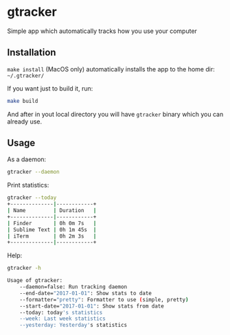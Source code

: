 # gtracker

Simple app which automatically tracks how you use your computer

## Installation

`make install` (MacOS only) automatically installs the app to the home dir: `~/.gtracker/`

If you want just to build it, run:

```bash
make build
```

And after in yout local directory you will have `gtracker` binary which you can already use.

## Usage

As a daemon:

```bash
gtracker --daemon
```

Print statistics:

```bash
gtracker --today
+--------------|------------+
| Name         | Duration   |
+--------------|------------+
| Finder       | 0h 0m 7s   |
| Sublime Text | 0h 1m 45s  |
| iTerm        | 0h 2m 3s   |
+--------------|------------+
```

Help:

```bash
gtracker -h

Usage of gtracker:
    --daemon=false: Run tracking daemon
    --end-date="2017-01-01": Show stats to date
    --formatter="pretty": Formatter to use (simple, pretty)
    --start-date="2017-01-01": Show stats from date
    --today: today's statistics
    --week: Last week statistics
    --yesterday: Yesterday's statistics
```
